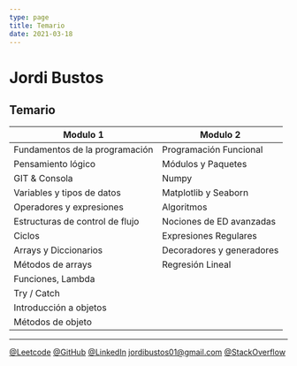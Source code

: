 ```yaml
---
type: page
title: Temario
date: 2021-03-18
---
```


# Jordi Bustos

## Temario

| Modulo 1                        | Modulo 2               |  
|---------------------------------|------------------------|
| Fundamentos de la programación  | Programación Funcional |  
| Pensamiento lógico              | Módulos y Paquetes     |  
| GIT & Consola                   | Numpy                  |
| Variables y tipos de datos      | Matplotlib y Seaborn   |
| Operadores y expresiones        | Algoritmos             |
| Estructuras de control de flujo | Nociones de ED avanzadas |
| Ciclos                          | Expresiones Regulares    |
| Arrays y Diccionarios           | Decoradores y generadores|
| Métodos de arrays               | Regresión Lineal         |
| Funciones, Lambda               |
| Try / Catch                     |  
| Introducción a objetos          |  
| Métodos de objeto               |
--------------------------------------------------------------


[@Leetcode](https://leetcode.com/jordibustos)
[@GitHub](https://github.com/jordibustos)
[@LinkedIn](https://linkedin.com/in/jordibustos)
jordibustos01@gmail.com
[@StackOverflow](https://stackoverflow.com/users/21519302/jordi-bustos)


